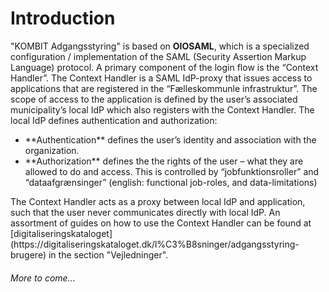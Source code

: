 # Introduction

"KOMBIT Adgangsstyring" is based on **OIOSAML**, which is a specialized configuration / implementation of the SAML (Security Assertion Markup Language) protocol. A primary component of the login flow is the “Context Handler”. The Context Handler is a SAML IdP-proxy that issues access to applications that are registered in the “Fælleskommunle infrastruktur”. The scope of access to the application is defined by the user’s associated municipality’s local IdP which also registers with the Context Handler. The local IdP defines authentication and authorization: 
<ul>
<li>**Authentication** defines the user’s identity and association with the organization.</li>
<li>**Authorization** defines the the rights of the user – what they are allowed to do and access. This is controlled by “jobfunktionsroller” and “dataafgrænsinger” (english: functional job-roles, and data-limitations)</li>
</ul>
The Context Handler acts as a proxy between local IdP and application, such that the user never communicates directly with local IdP. An assortment of guides on how to use the Context Handler can be found at [digitaliseringskataloget](https://digitaliseringskataloget.dk/l%C3%B8sninger/adgangsstyring-brugere) in the section "Vejledninger".

###### More to come...
